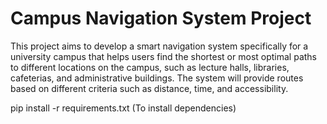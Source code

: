 
# Campus Navigation System Project

This project aims to develop a smart navigation system specifically for a university campus that
helps users find the shortest or most optimal paths to different locations on the campus, such as
lecture halls, libraries, cafeterias, and administrative buildings. The system will provide routes
based on different criteria such as distance, time, and accessibility.

pip install -r requirements.txt (To install dependencies)
